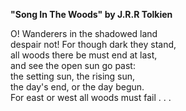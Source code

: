 **"Song In The Woods" by J.R.R Tolkien**

O! Wanderers in the shadowed land  
despair not! For though dark they stand,  
all woods there be must end at last,  
and see the open sun go past:  
the setting sun, the rising sun,  
the day's end, or the day begun.  
For east or west all woods must fail . . .  
